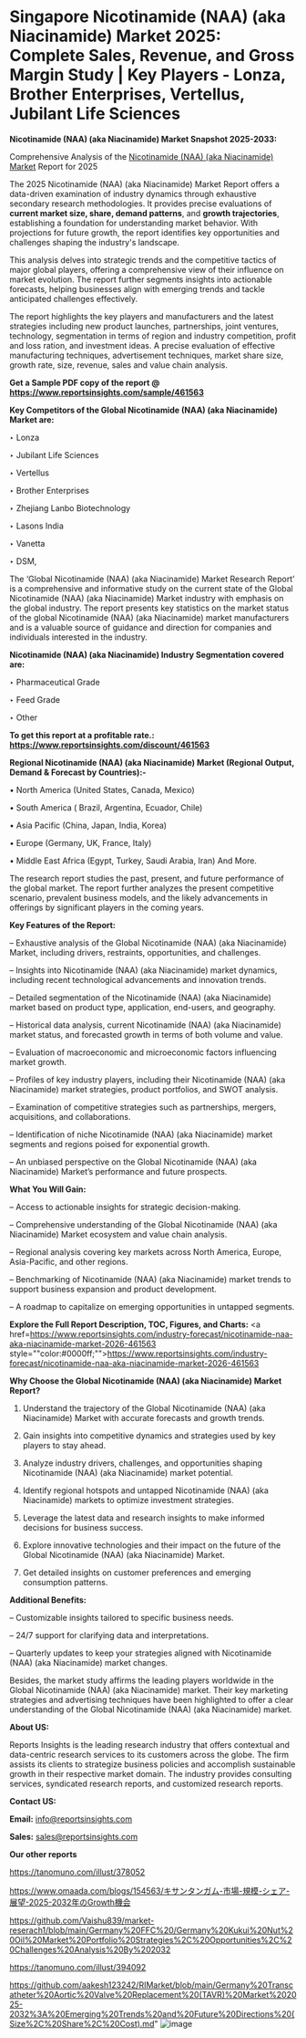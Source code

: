 # Singapore Nicotinamide (NAA) (aka Niacinamide) Market 2025: Complete Sales, Revenue, and Gross Margin Study | Key Players - Lonza, Brother Enterprises, Vertellus, Jubilant Life Sciences

<strong>Nicotinamide (NAA) (aka Niacinamide) Market Snapshot 2025-2033:</strong>

Comprehensive Analysis of the <a href=https://www.reportsinsights.com/sample/461563>Nicotinamide (NAA) (aka Niacinamide) Market</a> Report for 2025

The 2025 Nicotinamide (NAA) (aka Niacinamide) Market Report offers a data-driven examination of industry dynamics through exhaustive secondary research methodologies. It provides precise evaluations of <strong>current market size, share, demand patterns</strong>, and <strong>growth trajectories</strong>, establishing a foundation for understanding market behavior. With projections for future growth, the report identifies key opportunities and challenges shaping the industry's landscape.

This analysis delves into strategic trends and the competitive tactics of major global players, offering a comprehensive view of their influence on market evolution. The report further segments insights into actionable forecasts, helping businesses align with emerging trends and tackle anticipated challenges effectively.

The report highlights the key players and manufacturers and the latest strategies including new product launches, partnerships, joint ventures, technology, segmentation in terms of region and industry competition, profit and loss ration, and investment ideas. A precise evaluation of effective manufacturing techniques, advertisement techniques, market share size, growth rate, size, revenue, sales and value chain analysis.

<strong>Get a Sample PDF copy of the report @ <a href=https://www.reportsinsights.com/sample/461563 style=color:#0000ff;>https://www.reportsinsights.com/sample/461563</a></strong>

<strong>Key Competitors of the Global Nicotinamide (NAA) (aka Niacinamide) Market are:</strong>

‣ Lonza

‣ Jubilant Life Sciences

‣ Vertellus

‣ Brother Enterprises

‣ Zhejiang Lanbo Biotechnology

‣ Lasons India

‣ Vanetta

‣ DSM,

The ‘Global Nicotinamide (NAA) (aka Niacinamide) Market Research Report’ is a comprehensive and informative study on the current state of the Global Nicotinamide (NAA) (aka Niacinamide) Market industry with emphasis on the global industry. The report presents key statistics on the market status of the global Nicotinamide (NAA) (aka Niacinamide) market manufacturers and is a valuable source of guidance and direction for companies and individuals interested in the industry.

<strong>Nicotinamide (NAA) (aka Niacinamide) Industry Segmentation covered are:</strong>

‣ Pharmaceutical Grade

‣ Feed Grade

‣ Other

<strong>To get this report at a profitable rate.: <a href=https://www.reportsinsights.com/discount/461563 style=color:#0000ff;>https://www.reportsinsights.com/discount/461563</a></strong>

<strong>Regional Nicotinamide (NAA) (aka Niacinamide) Market (Regional Output, Demand &amp; Forecast by Countries):-</strong>

• North America (United States, Canada, Mexico)

• South America ( Brazil, Argentina, Ecuador, Chile)

• Asia Pacific (China, Japan, India, Korea)

• Europe (Germany, UK, France, Italy)

• Middle East Africa (Egypt, Turkey, Saudi Arabia, Iran) And More.

The research report studies the past, present, and future performance of the global market. The report further analyzes the present competitive scenario, prevalent business models, and the likely advancements in offerings by significant players in the coming years.

<strong>Key Features of the Report:</strong>

– Exhaustive analysis of the Global Nicotinamide (NAA) (aka Niacinamide) Market, including drivers, restraints, opportunities, and challenges.

– Insights into Nicotinamide (NAA) (aka Niacinamide) market dynamics, including recent technological advancements and innovation trends.

– Detailed segmentation of the Nicotinamide (NAA) (aka Niacinamide) market based on product type, application, end-users, and geography.

– Historical data analysis, current Nicotinamide (NAA) (aka Niacinamide) market status, and forecasted growth in terms of both volume and value.

– Evaluation of macroeconomic and microeconomic factors influencing market growth.

– Profiles of key industry players, including their Nicotinamide (NAA) (aka Niacinamide) market strategies, product portfolios, and SWOT analysis.

– Examination of competitive strategies such as partnerships, mergers, acquisitions, and collaborations.

– Identification of niche Nicotinamide (NAA) (aka Niacinamide) market segments and regions poised for exponential growth.

– An unbiased perspective on the Global Nicotinamide (NAA) (aka Niacinamide) Market’s performance and future prospects.

<strong>What You Will Gain:</strong>

– Access to actionable insights for strategic decision-making.

– Comprehensive understanding of the Global Nicotinamide (NAA) (aka Niacinamide) Market ecosystem and value chain analysis.

– Regional analysis covering key markets across North America, Europe, Asia-Pacific, and other regions.

– Benchmarking of Nicotinamide (NAA) (aka Niacinamide) market trends to support business expansion and product development.

– A roadmap to capitalize on emerging opportunities in untapped segments.

<strong>Explore the Full Report Description, TOC, Figures, and Charts:</strong>
<a href=https://www.reportsinsights.com/industry-forecast/nicotinamide-naa-aka-niacinamide-market-2026-461563 style=""color:#0000ff;"">https://www.reportsinsights.com/industry-forecast/nicotinamide-naa-aka-niacinamide-market-2026-461563</a>

<strong>Why Choose the Global Nicotinamide (NAA) (aka Niacinamide) Market Report?</strong>

1. Understand the trajectory of the Global Nicotinamide (NAA) (aka Niacinamide) Market with accurate forecasts and growth trends.

2. Gain insights into competitive dynamics and strategies used by key players to stay ahead.

3. Analyze industry drivers, challenges, and opportunities shaping Nicotinamide (NAA) (aka Niacinamide) market potential.

4. Identify regional hotspots and untapped Nicotinamide (NAA) (aka Niacinamide) markets to optimize investment strategies.

5. Leverage the latest data and research insights to make informed decisions for business success.

6. Explore innovative technologies and their impact on the future of the Global Nicotinamide (NAA) (aka Niacinamide) Market.

7. Get detailed insights on customer preferences and emerging consumption patterns.

<strong>Additional Benefits:</strong>

– Customizable insights tailored to specific business needs.

– 24/7 support for clarifying data and interpretations.

– Quarterly updates to keep your strategies aligned with Nicotinamide (NAA) (aka Niacinamide) market changes.

Besides, the market study affirms the leading players worldwide in the Global Nicotinamide (NAA) (aka Niacinamide) market. Their key marketing strategies and advertising techniques have been highlighted to offer a clear understanding of the Global Nicotinamide (NAA) (aka Niacinamide) market.

<strong><strong>About US</strong>:</strong>

Reports Insights is the leading research industry that offers contextual and data-centric research services to its customers across the globe. The firm assists its clients to strategize business policies and accomplish sustainable growth in their respective market domain. The industry provides consulting services, syndicated research reports, and customized research reports.

<strong>Contact US:</strong>

<p class=><b>Email:</b> <a href=mailto:info@reportsinsights.com>info@reportsinsights.com</a></p>
<p class=><b>Sales:</b> <a href=mailto:sales@reportsinsights.com>sales@reportsinsights.com</a></p>

<strong>Our other reports</strong>

<a href=https://tanomuno.com/illust/378052>https://tanomuno.com/illust/378052</a>

<a href=https://www.omaada.com/blogs/154563/キサンタンガム-市場-規模-シェア-展望-2025-2032年のGrowth機会>https://www.omaada.com/blogs/154563/キサンタンガム-市場-規模-シェア-展望-2025-2032年のGrowth機会</a>

<a href=https://github.com/Vaishu839/market-reserach1/blob/main/Germany%20FFC%20/Germany%20Kukui%20Nut%20Oil%20Market%20Portfolio%20Strategies%2C%20Opportunities%2C%20Challenges%20Analysis%20By%202032>https://github.com/Vaishu839/market-reserach1/blob/main/Germany%20FFC%20/Germany%20Kukui%20Nut%20Oil%20Market%20Portfolio%20Strategies%2C%20Opportunities%2C%20Challenges%20Analysis%20By%202032</a>

<a href=https://tanomuno.com/illust/394092>https://tanomuno.com/illust/394092</a>

<a href=https://github.com/aakesh123242/RIMarket/blob/main/Germany%20Transcatheter%20Aortic%20Valve%20Replacement%20(TAVR)%20Market%202025-2032%3A%20Emerging%20Trends%20and%20Future%20Directions%20(Size%2C%20Share%2C%20Cost).md>https://github.com/aakesh123242/RIMarket/blob/main/Germany%20Transcatheter%20Aortic%20Valve%20Replacement%20(TAVR)%20Market%202025-2032%3A%20Emerging%20Trends%20and%20Future%20Directions%20(Size%2C%20Share%2C%20Cost).md</a>"
![image](https://github.com/user-attachments/assets/79bc5dcd-f386-4c4a-b7b9-8c64bcd558b3)
